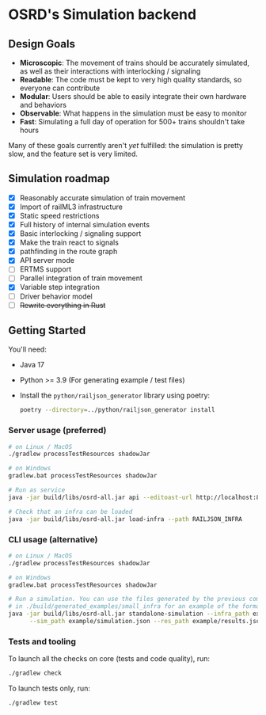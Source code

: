 # OSRD's Simulation backend

## Design Goals

- **Microscopic**: The movement of trains should be accurately simulated, as well as their interactions with interlocking / signaling
- **Readable**: The code must be kept to very high quality standards, so everyone can contribute
- **Modular**: Users should be able to easily integrate their own hardware and behaviors
- **Observable**: What happens in the simulation must be easy to monitor
- **Fast**: Simulating a full day of operation for 500+ trains shouldn't take hours

Many of these goals currently aren't _yet_ fulfilled: the simulation is pretty slow, and the feature set is very limited.

## Simulation roadmap

- [x] Reasonably accurate simulation of train movement
- [x] Import of railML3 infrastructure
- [x] Static speed restrictions
- [x] Full history of internal simulation events
- [x] Basic interlocking / signaling support
- [x] Make the train react to signals
- [x] pathfinding in the route graph
- [x] API server mode
- [ ] ERTMS support
- [ ] Parallel integration of train movement
- [x] Variable step integration
- [ ] Driver behavior model
- [ ] ~~Rewrite everything in Rust~~

## Getting Started

You'll need:

- Java 17
- Python >= 3.9 (For generating example / test files)
- Install the `python/railjson_generator` library using poetry:

  ```sh
  poetry --directory=../python/railjson_generator install
  ```

### Server usage (preferred)

```sh
# on Linux / MacOS
./gradlew processTestResources shadowJar

# on Windows
gradlew.bat processTestResources shadowJar

# Run as service
java -jar build/libs/osrd-all.jar api --editoast-url http://localhost:8090/ -p 8080

# Check that an infra can be loaded
java -jar build/libs/osrd-all.jar load-infra --path RAILJSON_INFRA
```

### CLI usage (alternative)

```sh
# on Linux / MacOS
./gradlew processTestResources shadowJar

# on Windows
gradlew.bat processTestResources shadowJar

# Run a simulation. You can use the files generated by the previous command
# in ./build/generated_examples/small_infra for an example of the formats used.
java -jar build/libs/osrd-all.jar standalone-simulation --infra_path example/infra.json \
      --sim_path example/simulation.json --res_path example/results.json
```

### Tests and tooling

To launch all the checks on core (tests and code quality), run:

```sh
./gradlew check
```

To launch tests only, run:

```sh
./gradlew test
```
